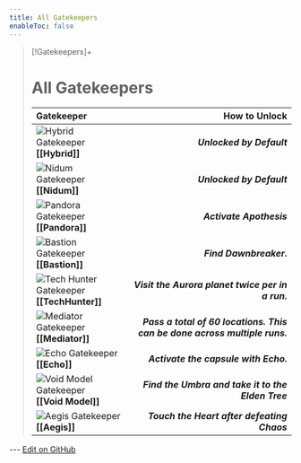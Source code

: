 ```yaml
---
title: All Gatekeepers
enableToc: false
---
```

> [!Gatekeepers]+
> # All Gatekeepers
> 
> | Gatekeeper | How to Unlock |
> |:---|---:|
> | ![Hybrid Gatekeeper](Hybrid_Portrait.png)<br>**[[Hybrid]]** | ***Unlocked by Default*** |
> | ![Nidum Gatekeeper](Nidum_Portrait.png)<br>**[[Nidum]]** | ***Unlocked by Default*** |
> | ![Pandora Gatekeeper](Pandora_Portrait.png)<br>**[[Pandora]]** | ***Activate Apothesis*** |
> | ![Bastion Gatekeeper](Bastion_Portrait.png)<br>**[[Bastion]]** | ***Find Dawnbreaker.*** |
> | ![Tech Hunter Gatekeeper](TechHunter_Portrait.png)<br>**[[TechHunter]]** | ***Visit the Aurora planet twice per in a run.*** |
> | ![Mediator Gatekeeper](Mediator_Portrait.png)<br>**[[Mediator]]** | ***Pass a total of 60 locations. This can be done across multiple runs.*** |
> | ![Echo Gatekeeper](Echo_Portrait.png)<br>**[[Echo]]** | ***Activate the capsule with Echo.*** |
> | ![Void Model Gatekeeper](VoidModel_Portrait.png)<br>**[[Void Model]]** | ***Find the Umbra and take it to the Elden Tree*** |
> | ![Aegis Gatekeeper](Aegis_Portrait.png)<br>**[[Aegis]]** | ***Touch the Heart after defeating Chaos*** |

<!-- Make sure that the github edit button link is correct. This just means adding the parent and filename after the content folder in the URL -->
--- [Edit on GitHub](https://github.com/Mondrethos/gatekeeperwiki/edit/main/content/Gatekeepers/allgatekeepers.md)